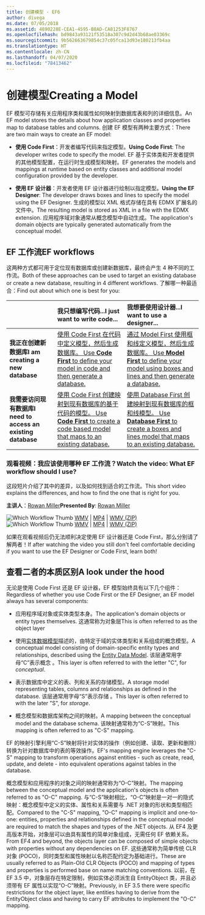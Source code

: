 ```yaml
---
title: 创建模型 - EF6
author: divega
ms.date: 07/05/2018
ms.assetid: 4890228E-CEA1-4595-B8AD-CA81253F8767
ms.openlocfilehash: bd9843a93121f53518a307c9d2d43b68ae03369c
ms.sourcegitcommit: 9b562663679854c37c05fca13d93e180213fb4aa
ms.translationtype: HT
ms.contentlocale: zh-CN
ms.lasthandoff: 04/07/2020
ms.locfileid: "78413462"
---
```

# <a name="creating-a-model"></a><span data-ttu-id="f9dba-102">创建模型</span><span class="sxs-lookup"><span data-stu-id="f9dba-102">Creating a Model</span></span>

<span data-ttu-id="f9dba-103">EF 模型可存储有关应用程序类和属性如何映射到数据库表和列的详细信息。</span><span class="sxs-lookup"><span data-stu-id="f9dba-103">An EF model stores the details about how application classes and properties map to database tables and columns.</span></span> <span data-ttu-id="f9dba-104">创建 EF 模型有两种主要方式：</span><span class="sxs-lookup"><span data-stu-id="f9dba-104">There are two main ways to create an EF model:</span></span>

- <span data-ttu-id="f9dba-105">**使用 Code First**：开发者编写代码来指定模型。</span><span class="sxs-lookup"><span data-stu-id="f9dba-105">**Using Code First**: The developer writes code to specify the model.</span></span> <span data-ttu-id="f9dba-106">EF 基于实体类和开发者提供的其他模型配置，在运行时生成模型和映射。</span><span class="sxs-lookup"><span data-stu-id="f9dba-106">EF generates the models and mappings at runtime based on entity classes and additional model configuration provided by the developer.</span></span>

- <span data-ttu-id="f9dba-107">**使用 EF 设计器**：开发者使用 EF 设计器进行绘制以指定模型。</span><span class="sxs-lookup"><span data-stu-id="f9dba-107">**Using the EF Designer**: The developer draws boxes and lines to specify the model using the EF Designer.</span></span> <span data-ttu-id="f9dba-108">生成的模型以 XML 格式存储在具有 EDMX 扩展名的文件中。</span><span class="sxs-lookup"><span data-stu-id="f9dba-108">The resulting model is stored as XML in a file with the EDMX extension.</span></span> <span data-ttu-id="f9dba-109">应用程序域对象通常从概念模型中自动生成。</span><span class="sxs-lookup"><span data-stu-id="f9dba-109">The application's domain objects are typically generated automatically from the conceptual model.</span></span>

## <a name="ef-workflows"></a><span data-ttu-id="f9dba-110">EF 工作流</span><span class="sxs-lookup"><span data-stu-id="f9dba-110">EF workflows</span></span>

<span data-ttu-id="f9dba-111">这两种方式都可用于定位现有数据库或创建新数据库，最终会产生 4 种不同的工作流。</span><span class="sxs-lookup"><span data-stu-id="f9dba-111">Both of these approaches can be used to target an existing database or create a new database, resulting in 4 different workflows.</span></span>
<span data-ttu-id="f9dba-112">了解哪一种最适合：</span><span class="sxs-lookup"><span data-stu-id="f9dba-112">Find out about which one is best for you:</span></span>  

|                                           | <span data-ttu-id="f9dba-113">我只想编写代码...</span><span class="sxs-lookup"><span data-stu-id="f9dba-113">I just want to write code...</span></span>                                                                                                                   | <span data-ttu-id="f9dba-114">我想要使用设计器...</span><span class="sxs-lookup"><span data-stu-id="f9dba-114">I want to use a designer...</span></span>                                                                                                                        |
|:------------------------------------------|:-----------------------------------------------------------------------------------------------------------------------------------------------|:---------------------------------------------------------------------------------------------------------------------------------------------------|
| <span data-ttu-id="f9dba-115">**我正在创建新数据库**</span><span class="sxs-lookup"><span data-stu-id="f9dba-115">**I am creating a new database**</span></span>          | [<span data-ttu-id="f9dba-116">使用 Code First 在代码中定义模型，然后生成数据库。  </span><span class="sxs-lookup"><span data-stu-id="f9dba-116">Use **Code First** to define your model in code and then generate a database.</span></span>](~/ef6/modeling/code-first/workflows/new-database.md)           | [<span data-ttu-id="f9dba-117">通过 Model First 使用框和线定义模型，然后生成数据库。  </span><span class="sxs-lookup"><span data-stu-id="f9dba-117">Use **Model First** to define your model using boxes and lines and then generate a database.</span></span>](~/ef6/modeling/designer/workflows/model-first.md)   |
| <span data-ttu-id="f9dba-118">**我需要访问现有数据库**</span><span class="sxs-lookup"><span data-stu-id="f9dba-118">**I need to access an existing database**</span></span> | [<span data-ttu-id="f9dba-119">使用 Code First 创建映射到现有数据库的基于代码的模型。  </span><span class="sxs-lookup"><span data-stu-id="f9dba-119">Use **Code First** to create a code based model that maps to an existing database.</span></span>](~/ef6/modeling/code-first/workflows/existing-database.md) | [<span data-ttu-id="f9dba-120">使用 Database First 创建映射到现有数据库的框和线模型。  </span><span class="sxs-lookup"><span data-stu-id="f9dba-120">Use **Database First** to create a boxes and lines model that maps to an existing database.</span></span>](~/ef6/modeling/designer/workflows/database-first.md) |

### <a name="watch-the-video-what-ef-workflow-should-i-use"></a><span data-ttu-id="f9dba-121">观看视频：我应该使用哪种 EF 工作流？</span><span class="sxs-lookup"><span data-stu-id="f9dba-121">Watch the video: What EF workflow should I use?</span></span>

<span data-ttu-id="f9dba-122">这段短片介绍了其中的差异，以及如何找到适合的工作流。</span><span class="sxs-lookup"><span data-stu-id="f9dba-122">This short video explains the differences, and how to find the one that is right for you.</span></span>

<span data-ttu-id="f9dba-123">**主讲人**：[Rowan Miller](https://romiller.com/)</span><span class="sxs-lookup"><span data-stu-id="f9dba-123">**Presented By**: [Rowan Miller](https://romiller.com/)</span></span>

<span data-ttu-id="f9dba-124">![Which Workflow Thumb](../media/whichworkflow-thumb.png) [WMV](https://download.microsoft.com/download/8/F/8/8F81F4CD-3678-4229-8D79-0C63FFA3C595/HDI_ITPro_Technet_winvideo_ChoseYourWorkflow.wmv) | [MP4](https://download.microsoft.com/download/8/F/8/8F81F4CD-3678-4229-8D79-0C63FFA3C595/HDI_ITPro_Technet_mp4video_ChoseYourWorkflow.m4v) | [WMV (ZIP)](https://download.microsoft.com/download/8/F/8/8F81F4CD-3678-4229-8D79-0C63FFA3C595/HDI_ITPro_Technet_winvideo_ChoseYourWorkflow.zip)</span><span class="sxs-lookup"><span data-stu-id="f9dba-124">![Which Workflow Thumb](../media/whichworkflow-thumb.png) [WMV](https://download.microsoft.com/download/8/F/8/8F81F4CD-3678-4229-8D79-0C63FFA3C595/HDI_ITPro_Technet_winvideo_ChoseYourWorkflow.wmv) | [MP4](https://download.microsoft.com/download/8/F/8/8F81F4CD-3678-4229-8D79-0C63FFA3C595/HDI_ITPro_Technet_mp4video_ChoseYourWorkflow.m4v) | [WMV (ZIP)](https://download.microsoft.com/download/8/F/8/8F81F4CD-3678-4229-8D79-0C63FFA3C595/HDI_ITPro_Technet_winvideo_ChoseYourWorkflow.zip)</span></span>

<span data-ttu-id="f9dba-125">如果在观看视频后仍无法顺利决定使用 EF 设计器还是 Code First，那么分别请了解两者！</span><span class="sxs-lookup"><span data-stu-id="f9dba-125">If after watching the video you still don't feel comfortable deciding if you want to use the EF Designer or Code First, learn both!</span></span>

## <a name="a-look-under-the-hood"></a><span data-ttu-id="f9dba-126">查看二者的本质区别</span><span class="sxs-lookup"><span data-stu-id="f9dba-126">A look under the hood</span></span>

<span data-ttu-id="f9dba-127">无论是使用 Code First 还是 EF 设计器，EF 模型始终具有以下几个组件：</span><span class="sxs-lookup"><span data-stu-id="f9dba-127">Regardless of whether you use Code First or the EF Designer, an EF model always has several components:</span></span>

- <span data-ttu-id="f9dba-128">应用程序域对象或实体类型本身。</span><span class="sxs-lookup"><span data-stu-id="f9dba-128">The application's domain objects or entity types themselves.</span></span> <span data-ttu-id="f9dba-129">这通常称为对象层</span><span class="sxs-lookup"><span data-stu-id="f9dba-129">This is often referred to as the object layer</span></span>

- <span data-ttu-id="f9dba-130">使用[实体数据模型](~/ef6/resources/glossary.md#entity-data-model)描述的，由特定于域的实体类型和关系组成的概念模型。</span><span class="sxs-lookup"><span data-stu-id="f9dba-130">A conceptual model consisting of domain-specific entity types and relationships, described using the [Entity Data Model](~/ef6/resources/glossary.md#entity-data-model).</span></span> <span data-ttu-id="f9dba-131">该层通常用字母“C”表示概念  。</span><span class="sxs-lookup"><span data-stu-id="f9dba-131">This layer is often referred to with the letter "C", for _conceptual_.</span></span>

- <span data-ttu-id="f9dba-132">表示数据库中定义的表、列和关系的存储模型。</span><span class="sxs-lookup"><span data-stu-id="f9dba-132">A storage model representing tables, columns and relationships as defined in the database.</span></span> <span data-ttu-id="f9dba-133">该层通常用字母“S”表示存储  。</span><span class="sxs-lookup"><span data-stu-id="f9dba-133">This layer is often referred to with the later "S", for _storage_.</span></span>  

- <span data-ttu-id="f9dba-134">概念模型和数据库架构之间的映射。</span><span class="sxs-lookup"><span data-stu-id="f9dba-134">A mapping between the conceptual model and the database schema.</span></span> <span data-ttu-id="f9dba-135">该映射通常称为“C-S”映射。</span><span class="sxs-lookup"><span data-stu-id="f9dba-135">This mapping is often referred to as "C-S" mapping.</span></span>

<span data-ttu-id="f9dba-136">EF 的映射引擎利用“C-S”映射将针对实体的操作（例如创建、读取、更新和删除）转换为针对数据库中的表的等效操作。</span><span class="sxs-lookup"><span data-stu-id="f9dba-136">EF's mapping engine leverages the "C-S" mapping to transform operations against entities - such as create, read, update, and delete - into equivalent operations against tables in the database.</span></span>

<span data-ttu-id="f9dba-137">概念模型和应用程序的对象之间的映射通常称为“O-C”映射。</span><span class="sxs-lookup"><span data-stu-id="f9dba-137">The mapping between the conceptual model and the application's objects is often referred to as "O-C" mapping.</span></span> <span data-ttu-id="f9dba-138">与“C-S”映射相比，“O-C”映射是一对一的隐式映射：概念模型中定义的实体、属性和关系需要与 .NET 对象的形状和类型相匹配。</span><span class="sxs-lookup"><span data-stu-id="f9dba-138">Compared to the "C-S" mapping, "O-C" mapping is implicit and one-to-one: entities, properties and relationships defined in the conceptual model are required to match the shapes and types of the .NET objects.</span></span> <span data-ttu-id="f9dba-139">从 EF4 及更高版本开始，对象层可以由具有属性的简单对象组成，无需任何 EF 依赖关系。</span><span class="sxs-lookup"><span data-stu-id="f9dba-139">From EF4 and beyond, the objects layer can be composed of simple objects with properties without any dependencies on EF.</span></span> <span data-ttu-id="f9dba-140">这些通常称为简单传统 CLR 对象 (POCO)，同时类型和属性映射以名称匹配约定为基础进行。</span><span class="sxs-lookup"><span data-stu-id="f9dba-140">These are usually referred to as Plain-Old CLR Objects (POCO) and mapping of types and properties is performed base on name matching conventions.</span></span> <span data-ttu-id="f9dba-141">以前，在 EF 3.5 中，对象层存在特定限制，例如实体必须派生自 EntityObject 类，并且必须带有 EF 属性以实现“O-C”映射。</span><span class="sxs-lookup"><span data-stu-id="f9dba-141">Previously, in EF 3.5 there were specific restrictions for the object layer, like entities having to derive from the EntityObject class and having to carry EF attributes to implement the "O-C" mapping.</span></span>
